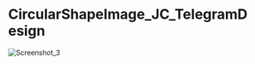 # CircularShapeImage_JC_TelegramDesign

![Screenshot_3](https://github.com/Xursand777/CircularShapeImage_JC_TelegramDesign/assets/117383814/ea876928-1f94-4dac-9050-3731a698bfb4)
